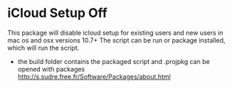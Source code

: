 # iCloud Setup Off

This package will disable icloud setup for existing users and new users in mac os and osx versions 10.7+ The script can be run or package installed, which will run the script.

  - the build folder contains the packaged script and .projpkg can be opened with packages http://s.sudre.free.fr/Software/Packages/about.html
